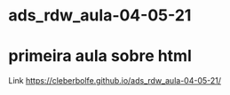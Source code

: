 # ads_rdw_aula-04-05-21
# primeira aula sobre html
Link https://cleberbolfe.github.io/ads_rdw_aula-04-05-21/
